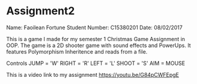 # Assignment2

Name: Faoilean Fortune
Student Number: C15380201
Date: 08/02/2017

This is a game I made for my semester 1 Christmas Game Assignment in OOP.
The game is a 2D shooter game with sound effects and PowerUps.
It features Polymorphism Inheritence and reads from a file.



Controls
JUMP = 'W'
RIGHT = 'R'
LEFT = 'L'
SHOOT = 'S'
AIM = MOUSE


This is a video link to my assignment
https://youtu.be/G84pCWFEpgE
